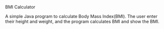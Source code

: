 BMI Calculator

A simple Java program to calculate Body Mass Index(BMI).
The user enter their height and weight, and the program calculates BMI and show the BMI.

